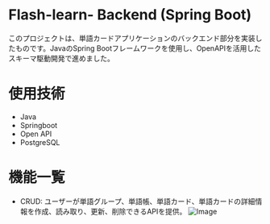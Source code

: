 # Flash-learn- Backend (Spring Boot)
このプロジェクトは、単語カードアプリケーションのバックエンド部分を実装したものです。JavaのSpring Bootフレームワークを使用し、OpenAPIを活用したスキーマ駆動開発で進めました。

# 使用技術
- Java
- Springboot
- Open API
- PostgreSQL

# 機能一覧
- CRUD: ユーザーが単語グループ、単語帳、単語カード、単語カードの詳細情報を作成、読み取り、更新、削除できるAPIを提供。
![Image](https://github.com/user-attachments/assets/2e54a99b-1cf5-4be3-80b5-8027e3c40cf5)

